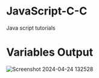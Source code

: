 # JavaScript-C-C
Java script tutorials

# Variables Output
![Screenshot 2024-04-24 132528](https://github.com/Parvez175/JavaScript-C-C/assets/131685469/0eaf093f-17c1-4088-8e8d-ecf864391505)
